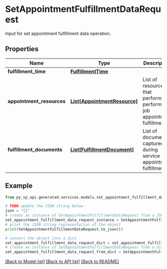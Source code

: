 # SetAppointmentFulfillmentDataRequest

Input for set appointment fulfillment data operation.

## Properties

Name | Type | Description | Notes
------------ | ------------- | ------------- | -------------
**fulfillment_time** | [**FulfillmentTime**](FulfillmentTime.md) |  | [optional] 
**appointment_resources** | [**List[AppointmentResource]**](AppointmentResource.md) | List of resources that performs or performed job appointment fulfillment. | [optional] 
**fulfillment_documents** | [**List[FulfillmentDocument]**](FulfillmentDocument.md) | List of documents captured during service appointment fulfillment. | [optional] 

## Example

```python
from py_sp_api.generated.services.models.set_appointment_fulfillment_data_request import SetAppointmentFulfillmentDataRequest

# TODO update the JSON string below
json = "{}"
# create an instance of SetAppointmentFulfillmentDataRequest from a JSON string
set_appointment_fulfillment_data_request_instance = SetAppointmentFulfillmentDataRequest.from_json(json)
# print the JSON string representation of the object
print(SetAppointmentFulfillmentDataRequest.to_json())

# convert the object into a dict
set_appointment_fulfillment_data_request_dict = set_appointment_fulfillment_data_request_instance.to_dict()
# create an instance of SetAppointmentFulfillmentDataRequest from a dict
set_appointment_fulfillment_data_request_from_dict = SetAppointmentFulfillmentDataRequest.from_dict(set_appointment_fulfillment_data_request_dict)
```
[[Back to Model list]](../README.md#documentation-for-models) [[Back to API list]](../README.md#documentation-for-api-endpoints) [[Back to README]](../README.md)



